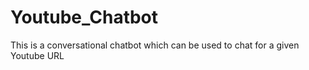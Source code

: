 # Youtube_Chatbot
This is a conversational chatbot which can be used to chat for a given Youtube URL
